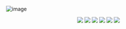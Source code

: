 ![image](https://user-images.githubusercontent.com/55631147/106609365-d22ce200-65a8-11eb-999c-444bb9f23436.png)

<p align="center">
 <image src="https://img.shields.io/badge/Python-3766AB?style=flat-square&logo=Python&logoColor=white">   <image src="https://img.shields.io/badge/C++-BFE3F3?style=flat-square&logo=%2Bc&logoColor=white"> <image src="https://img.shields.io/badge/C-AFB2BC?style=flat-square&logo=c&logoColor=white"> <image src="https://img.shields.io/badge/Css-248DC7?style=flat-square&logo=css3&logoColor=white"> <image src="https://img.shields.io/badge/Javascript-E8D44D?style=flat-square&logo=JAVAscript&logoColor=white">  <image src="https://img.shields.io/badge/JAVA-D46051?style=flat-square&logo=JAVA&logoColor=white"> </p>

<!--
**ssuh0o0/ssuh0o0** is a ✨ _special_ ✨ repository because its `README.md` (this file) appears on your GitHub profile.

Here are some ideas to get you started:

- 🔭 I’m currently working on ...
- 🌱 I’m currently learning ...
- 👯 I’m looking to collaborate on ...
- 🤔 I’m looking for help with ...
- 💬 Ask me about ...
- 📫 How to reach me: ...
- 😄 Pronouns: ...
- ⚡ Fun fact: ...
-->
